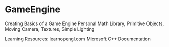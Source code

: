 # GameEngine
Creating Basics of a Game Engine
Personal Math Library, Primitive Objects, Moving Camera, Textures, Simple Lighting
  
Learning Resources:
learnopengl.com
Microsoft C++ Documentation
